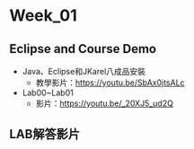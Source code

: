 # Week_01

## Eclipse and Course Demo
   * Java、Eclipse和JKarel八成品安裝
      * 教學影片：https://youtu.be/SbAx0jtsALc
   * Lab00~Lab01
      * 影片：https://youtu.be/_20XJ5_ud2Q
## LAB解答影片

